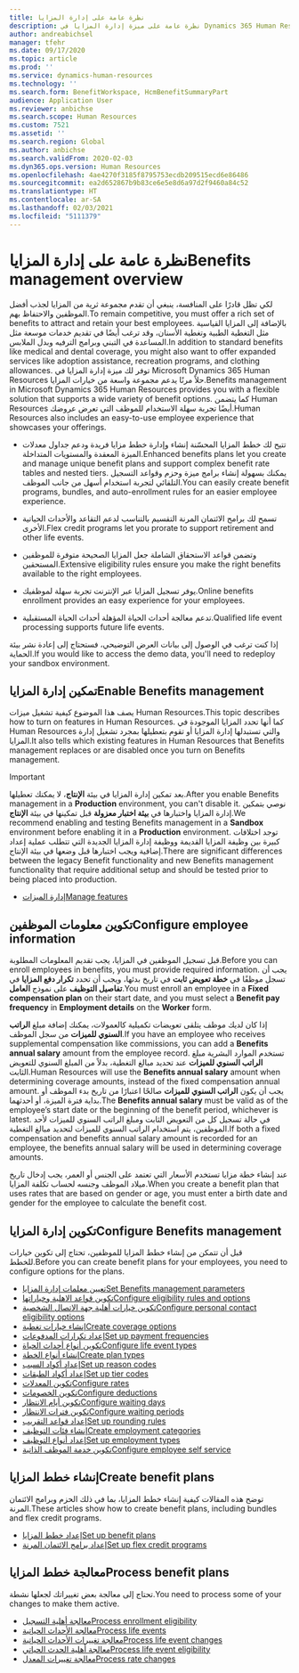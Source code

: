 ```yaml
---
title: نظرة عامة على إدارة المزايا
description: نظرة عامة على ميزة إدارة المزايا في Dynamics 365 Human Resources. يمكنك تزويد موظفيك بخيارات المزايا الممتدة مع تجربة سهلة الاستخدام عبر الإنترنت.
author: andreabichsel
manager: tfehr
ms.date: 09/17/2020
ms.topic: article
ms.prod: ''
ms.service: dynamics-human-resources
ms.technology: ''
ms.search.form: BenefitWorkspace, HcmBenefitSummaryPart
audience: Application User
ms.reviewer: anbichse
ms.search.scope: Human Resources
ms.custom: 7521
ms.assetid: ''
ms.search.region: Global
ms.author: anbichse
ms.search.validFrom: 2020-02-03
ms.dyn365.ops.version: Human Resources
ms.openlocfilehash: 4ae4270f3185f8795753ecdb209515ecd6e86486
ms.sourcegitcommit: ea2d652867b9b83ce6e5e8d6a97d2f9460a84c52
ms.translationtype: HT
ms.contentlocale: ar-SA
ms.lasthandoff: 02/03/2021
ms.locfileid: "5111379"
---
```

# <a name="benefits-management-overview"></a><span data-ttu-id="4635e-104">نظرة عامة على إدارة المزايا</span><span class="sxs-lookup"><span data-stu-id="4635e-104">Benefits management overview</span></span>

<span data-ttu-id="4635e-105">لكي تظل قادرًا على المنافسة، ينبغي أن تقدم مجموعة ثرية من المزايا لجذب أفضل الموظفين والاحتفاظ بهم.</span><span class="sxs-lookup"><span data-stu-id="4635e-105">To remain competitive, you must offer a rich set of benefits to attract and retain your best employees.</span></span> <span data-ttu-id="4635e-106">بالإضافة إلى المزايا القياسية مثل التغطية الطبية وتغطية الأسنان، وقد ترغب أيضًا في تقديم خدمات موسعة مثل المساعدة في التبني وبرامج الترفيه وبدل الملابس.</span><span class="sxs-lookup"><span data-stu-id="4635e-106">In addition to standard benefits like medical and dental coverage, you might also want to offer expanded services like adoption assistance, recreation programs, and clothing allowances.</span></span> <span data-ttu-id="4635e-107">توفر لك ميزة إدارة المزايا في Microsoft Dynamics 365 Human Resources حلاً مرنًا يدعم مجموعة واسعة من خيارات المزايا.</span><span class="sxs-lookup"><span data-stu-id="4635e-107">Benefits management in Microsoft Dynamics 365 Human Resources provides you with a flexible solution that supports a wide variety of benefit options.</span></span> <span data-ttu-id="4635e-108">كما يتضمن Human Resources أيضًا تجربة سهلة الاستخدام للموظف التي تعرض عروضك.</span><span class="sxs-lookup"><span data-stu-id="4635e-108">Human Resources also includes an easy-to-use employee experience that showcases your offerings.</span></span>

- <span data-ttu-id="4635e-109">تتيح لك خطط المزايا المحسّنة إنشاء وإدارة خطط مزايا فريدة ودعم جداول معدلات الميزة المعقدة والمستويات المتداخلة.</span><span class="sxs-lookup"><span data-stu-id="4635e-109">Enhanced benefits plans let you create and manage unique benefit plans and support complex benefit rate tables and nested tiers.</span></span> <span data-ttu-id="4635e-110">يمكنك بسهولة إنشاء برامج ميزة وحزم وقواعد التسجيل التلقائي لتجربة استخدام أسهل من جانب الموظف.</span><span class="sxs-lookup"><span data-stu-id="4635e-110">You can easily create benefit programs, bundles, and auto-enrollment rules for an easier employee experience.</span></span>

- <span data-ttu-id="4635e-111">تسمح لك برامج الائتمان المرنة التقسيم بالتناسب لدعم التقاعد والأحداث الحياتية الأخرى.</span><span class="sxs-lookup"><span data-stu-id="4635e-111">Flex credit programs let you prorate to support retirement and other life events.</span></span>

- <span data-ttu-id="4635e-112">وتضمن قواعد الاستحقاق الشاملة جعل المزايا الصحيحة متوفرة للموظفين المستحقين.</span><span class="sxs-lookup"><span data-stu-id="4635e-112">Extensive eligibility rules ensure you make the right benefits available to the right employees.</span></span>

- <span data-ttu-id="4635e-113">يوفر تسجيل المزايا عبر الإنترنت تجربة سهلة لموظفيك.</span><span class="sxs-lookup"><span data-stu-id="4635e-113">Online benefits enrollment provides an easy experience for your employees.</span></span>

- <span data-ttu-id="4635e-114">تدعم معالجة أحداث الحياة المؤهلة أحداث الحياة المستقبلية.</span><span class="sxs-lookup"><span data-stu-id="4635e-114">Qualified life event processing supports future life events.</span></span>

<span data-ttu-id="4635e-115">إذا كنت ترغب في الوصول إلى بيانات العرض التوضيحي‬، فستحتاج إلى إعادة نشر بيئة الحماية.</span><span class="sxs-lookup"><span data-stu-id="4635e-115">If you would like to access the demo data, you'll need to redeploy your sandbox environment.</span></span>

## <a name="enable-benefits-management"></a><span data-ttu-id="4635e-116">تمكين إدارة المزايا</span><span class="sxs-lookup"><span data-stu-id="4635e-116">Enable Benefits management</span></span>

<span data-ttu-id="4635e-117">يصف هذا الموضوع كيفية تشغيل ميزات Human Resources.</span><span class="sxs-lookup"><span data-stu-id="4635e-117">This topic describes how to turn on features in Human Resources.</span></span> <span data-ttu-id="4635e-118">كما أنها تحدد المزايا الموجودة في Human Resources والتي تستبدلها إدارة المزايا أو تقوم بتعطيلها بمجرد تشغيل إدارة المزايا.</span><span class="sxs-lookup"><span data-stu-id="4635e-118">It also tells which existing features in Human Resources that Benefits management replaces or are disabled once you turn on Benefits management.</span></span>

> [!IMPORTANT]
> <span data-ttu-id="4635e-119">بعد تمكين إدارة المزايا في بيئة **الإنتاج**، لا يمكنك تعطيلها.</span><span class="sxs-lookup"><span data-stu-id="4635e-119">After you enable Benefits management in a **Production** environment, you can't disable it.</span></span> <span data-ttu-id="4635e-120">نوصي بتمكين إدارة المزايا واختبارها في **بيئة اختبار معزولة** قبل تمكينها في بيئة **الإنتاج**.</span><span class="sxs-lookup"><span data-stu-id="4635e-120">We recommend enabling and testing Benefits management in a **Sandbox** environment before enabling it in a **Production** environment.</span></span> <span data-ttu-id="4635e-121">توجد اختلافات كبيرة بين وظيفة المزايا القديمة ووظيفة إدارة المزايا الجديدة التي تتطلب عملية إعداد إضافية ويجب اختبارها قبل وضعها في بيئة الإنتاج.</span><span class="sxs-lookup"><span data-stu-id="4635e-121">There are significant differences between the legacy Benefit functionality and new Benefits management functionality that require additional setup and should be tested prior to being placed into production.</span></span>

- [<span data-ttu-id="4635e-122">إدارة الميزات</span><span class="sxs-lookup"><span data-stu-id="4635e-122">Manage features</span></span>](hr-admin-manage-features.md)

## <a name="configure-employee-information"></a><span data-ttu-id="4635e-123">تكوين معلومات الموظفين</span><span class="sxs-lookup"><span data-stu-id="4635e-123">Configure employee information</span></span>

<span data-ttu-id="4635e-124">قبل تسجيل الموظفين في المزايا، يجب تقديم المعلومات المطلوبة.</span><span class="sxs-lookup"><span data-stu-id="4635e-124">Before you can enroll employees in benefits, you must provide required information.</span></span> <span data-ttu-id="4635e-125">يجب أن تسجل موظفًا في **خطة تعويض ثابت** في تاريخ بدئها، ويجب أن تحدد **تكرار دفع المزايا** في **تفاصيل التوظيف** على نموذج **العامل**.</span><span class="sxs-lookup"><span data-stu-id="4635e-125">You must enroll an employee in a **Fixed compensation plan** on their start date, and you must select a **Benefit pay frequency** in **Employment details** on the **Worker** form.</span></span>

<span data-ttu-id="4635e-126">إذا كان لديك موظف يتلقى تعويضات تكميلية كالعمولات، يمكنك إضافة مبلغ **الراتب السنوي للميزات** من سجل الموظف.</span><span class="sxs-lookup"><span data-stu-id="4635e-126">If you have an employee who receives supplemental compensation like commissions, you can add a **Benefits annual salary** amount from the employee record.</span></span> <span data-ttu-id="4635e-127">تستخدم الموارد البشرية مبلغ **الراتب السنوي للميزات** عند تحديد مبالغ التغطية، بدلاً من المبلغ السنوي للتعويض الثابت.</span><span class="sxs-lookup"><span data-stu-id="4635e-127">Human Resources will use the **Benefits annual salary** amount when determining coverage amounts, instead of the fixed compensation annual amount.</span></span> <span data-ttu-id="4635e-128">يجب أن يكون **الراتب السنوي للميزات** صالحًا اعتبارًا من تاريخ بدء الموظف أو بداية فترة الميزة، أو أحدثهما.</span><span class="sxs-lookup"><span data-stu-id="4635e-128">The **Benefits annual salary** must be valid as of the employee’s start date or the beginning of the benefit period, whichever is latest.</span></span> <span data-ttu-id="4635e-129">في حالة تسجيل كل من التعويض الثابت ومبلغ الراتب السنوي للميزات لأحد الموظفين، يتم استخدام الراتب السنوي للميزات لتحديد مبالغ التغطية.</span><span class="sxs-lookup"><span data-stu-id="4635e-129">If both a fixed compensation and benefits annual salary amount is recorded for an employee, the benefits annual salary will be used in determining coverage amounts.</span></span>

<span data-ttu-id="4635e-130">عند إنشاء خطة مزايا تستخدم الأسعار التي تعتمد على الجنس أو العمر، يجب إدخال تاريخ ميلاد الموظف وجنسه لحساب تكلفة المزايا.</span><span class="sxs-lookup"><span data-stu-id="4635e-130">When you create a benefit plan that uses rates that are based on gender or age, you must enter a birth date and gender for the employee to calculate the benefit cost.</span></span>

## <a name="configure-benefits-management"></a><span data-ttu-id="4635e-131">تكوين إدارة المزايا</span><span class="sxs-lookup"><span data-stu-id="4635e-131">Configure Benefits management</span></span>

<span data-ttu-id="4635e-132">قبل أن تتمكن من إنشاء خطط المزايا للموظفين، تحتاج إلى تكوين خيارات للخطط.</span><span class="sxs-lookup"><span data-stu-id="4635e-132">Before you can create benefit plans for your employees, you need to configure options for the plans.</span></span>

- [<span data-ttu-id="4635e-133">تعيين معلمات إدارة المزايا</span><span class="sxs-lookup"><span data-stu-id="4635e-133">Set Benefits management parameters</span></span>](hr-benefits-setup-parameters.md)
- [<span data-ttu-id="4635e-134">تكوين قواعد الاهلية وخياراتها</span><span class="sxs-lookup"><span data-stu-id="4635e-134">Configure eligibility rules and options</span></span>](hr-benefits-setup-eligibility-rules.md)
- [<span data-ttu-id="4635e-135">تكوين خيارات أهلية جهة الاتصال الشخصية</span><span class="sxs-lookup"><span data-stu-id="4635e-135">Configure personal contact eligibility options</span></span>](hr-benefits-setup-contact-eligibility-options.md)
- [<span data-ttu-id="4635e-136">إنشاء خيارات تغطية</span><span class="sxs-lookup"><span data-stu-id="4635e-136">Create coverage options</span></span>](hr-benefits-setup-coverage-options.md)
- [<span data-ttu-id="4635e-137">إعداد تكرارات المدفوعات</span><span class="sxs-lookup"><span data-stu-id="4635e-137">Set up payment frequencies</span></span>](hr-benefits-setup-payment-frequencies.md)
- [<span data-ttu-id="4635e-138">تكوين أنواع أحداث الحياة</span><span class="sxs-lookup"><span data-stu-id="4635e-138">Configure life event types</span></span>](hr-benefits-setup-life-event-types.md)
- [<span data-ttu-id="4635e-139">إنشاء أنواع الخطة</span><span class="sxs-lookup"><span data-stu-id="4635e-139">Create plan types</span></span>](hr-benefits-setup-plan-types.md)
- [<span data-ttu-id="4635e-140">إعداد أكواد السبب</span><span class="sxs-lookup"><span data-stu-id="4635e-140">Set up reason codes</span></span>](hr-benefits-setup-reason-codes.md)
- [<span data-ttu-id="4635e-141">إعداد أكواد الطبقات</span><span class="sxs-lookup"><span data-stu-id="4635e-141">Set up tier codes</span></span>](hr-benefits-setup-tier-codes.md)
- [<span data-ttu-id="4635e-142">تكوين المعدلات</span><span class="sxs-lookup"><span data-stu-id="4635e-142">Configure rates</span></span>](hr-benefits-setup-rates.md)
- [<span data-ttu-id="4635e-143">تكوين الخصومات</span><span class="sxs-lookup"><span data-stu-id="4635e-143">Configure deductions</span></span>](hr-benefits-setup-deductions.md)
- [<span data-ttu-id="4635e-144">تكوين أيام الانتظار</span><span class="sxs-lookup"><span data-stu-id="4635e-144">Configure waiting days</span></span>](hr-benefits-setup-waiting-days.md)
- [<span data-ttu-id="4635e-145">تكوين فترات الانتظار</span><span class="sxs-lookup"><span data-stu-id="4635e-145">Configure waiting periods</span></span>](hr-benefits-setup-waiting-periods.md)
- [<span data-ttu-id="4635e-146">إعداد قواعد التقريب</span><span class="sxs-lookup"><span data-stu-id="4635e-146">Set up rounding rules</span></span>](hr-benefits-setup-rounding-rules.md)
- [<span data-ttu-id="4635e-147">إنشاء فئات التوظيف</span><span class="sxs-lookup"><span data-stu-id="4635e-147">Create employment categories</span></span>](hr-benefits-setup-employment-categories.md)
- [<span data-ttu-id="4635e-148">إعداد أنواع التوظيف</span><span class="sxs-lookup"><span data-stu-id="4635e-148">Set up employment types</span></span>](hr-benefits-setup-employment-types.md)
- [<span data-ttu-id="4635e-149">تكوين خدمة الموظف الذاتية</span><span class="sxs-lookup"><span data-stu-id="4635e-149">Configure employee self service</span></span>](hr-benefits-setup-employee-self-service.md)

## <a name="create-benefit-plans"></a><span data-ttu-id="4635e-150">إنشاء خطط المزايا</span><span class="sxs-lookup"><span data-stu-id="4635e-150">Create benefit plans</span></span>

<span data-ttu-id="4635e-151">توضح هذه المقالات كيفية إنشاء خطط المزايا، بما في ذلك الحزم وبرامج الائتمان المرنة.</span><span class="sxs-lookup"><span data-stu-id="4635e-151">These articles show how to create benefit plans, including bundles and flex credit programs.</span></span>

- [<span data-ttu-id="4635e-152">إعداد خطط المزايا</span><span class="sxs-lookup"><span data-stu-id="4635e-152">Set up benefit plans</span></span>](hr-benefits-plans-setup.md)
- [<span data-ttu-id="4635e-153">إعداد برامج الائتمان المرنة</span><span class="sxs-lookup"><span data-stu-id="4635e-153">Set up flex credit programs</span></span>](hr-benefits-plans-flex-credit-programs.md)

## <a name="process-benefit-plans"></a><span data-ttu-id="4635e-154">معالجة خطط المزايا</span><span class="sxs-lookup"><span data-stu-id="4635e-154">Process benefit plans</span></span>

<span data-ttu-id="4635e-155">تحتاج إلى معالجة بعض تغييراتك لجعلها نشطة.</span><span class="sxs-lookup"><span data-stu-id="4635e-155">You need to process some of your changes to make them active.</span></span>

- [<span data-ttu-id="4635e-156">معالجة أهلية التسجيل‬</span><span class="sxs-lookup"><span data-stu-id="4635e-156">Process enrollment eligibility</span></span>](hr-benefits-process-enrollment-eligibility.md)
- [<span data-ttu-id="4635e-157">معالجة الأحداث الحياتية</span><span class="sxs-lookup"><span data-stu-id="4635e-157">Process life events</span></span>](hr-benefits-process-life-events.md)
- [<span data-ttu-id="4635e-158">معالجة تغييرات الأحداث الحياتية</span><span class="sxs-lookup"><span data-stu-id="4635e-158">Process life event changes</span></span>](hr-benefits-process-life-event-changes.md)
- [<span data-ttu-id="4635e-159">‏‫معالجة أهلية الحدث الحياتي‬</span><span class="sxs-lookup"><span data-stu-id="4635e-159">Process life event eligibility</span></span>](hr-benefits-process-life-event-eligibility.md)
- [<span data-ttu-id="4635e-160">معالجة تغييرات المعدل</span><span class="sxs-lookup"><span data-stu-id="4635e-160">Process rate changes</span></span>](hr-benefits-process-rate-changes.md)


